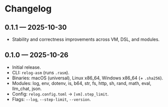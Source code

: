 # Changelog

## 0.1.1 — 2025-10-30
- Stability and correctness improvements across VM, DSL, and modules.
  
## 0.1.0 — 2025-10-26
- Initial release.
- CLI: `relog-asm` (runs `.rasm`).
- Binaries: macOS (universal), Linux x86_64, Windows x86_64 (+ `.sha256`).
- Modules: log, env, dotenv, is, b64, str, fs, http, sh, rand, math, eval, llm_chat, json.
- Config: `relog.config.toml` → `[vm].step_limit`.
- Flags: `--log`, `--step-limit`, `--version`.
